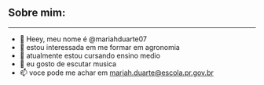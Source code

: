 ## Sobre mim:
---
- 👋 Heey, meu nome é @mariahduarte07
- 👀 estou interessada em me formar em agronomia
- 🌱 atualmente estou cursando ensino medio
- 💞️ eu gosto de escutar musica
- 📫 voce pode me achar em mariah.duarte@escola.pr.gov.br

